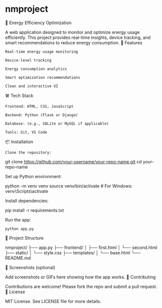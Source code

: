 # nmproject
🌱 Energy Efficiency Optimization

A web application designed to monitor and optimize energy usage efficiently. This project provides real-time insights, device tracking, and smart recommendations to reduce energy consumption.
🚀 Features

    Real-time energy usage monitoring

    Device-level tracking

    Energy consumption analytics

    Smart optimization recommendations

    Clean and interactive UI

🛠️ Tech Stack

    Frontend: HTML, CSS, JavaScript

    Backend: Python (Flask or Django)

    Database: (e.g., SQLite or MySQL if applicable)

    Tools: Git, VS Code

📦 Installation

    Clone the repository:

git clone https://github.com/your-username/your-repo-name.git
cd your-repo-name

Set up Python environment:

python -m venv venv
source venv/bin/activate  # For Windows: venv\Scripts\activate

Install dependencies:

pip install -r requirements.txt

Run the app:

    python app.py

📂 Project Structure

nmproject/
├── app.py
├── frontend/
│   ├── first.html
│   └── second.html
├── static/
│   └── style.css
├── templates/
│   └── base.html
└── README.md

📸 Screenshots (optional)

Add screenshots or GIFs here showing how the app works.
🤝 Contributing

Contributions are welcome! Please fork the repo and submit a pull request.
📄 License

MIT License. See LICENSE file for more details.


